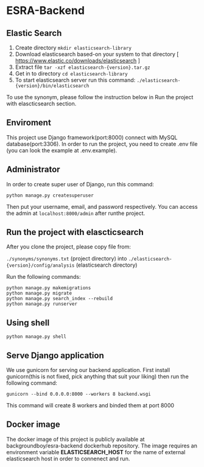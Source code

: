 # ESRA-Backend

## Elastic Search
1. Create directory
```mkdir elasticsearch-library```
2. Download elasticsearch based-on your system to that directory [ https://www.elastic.co/downloads/elasticsearch ]
3. Extract file
```tar -xzf elasticsearch-{version}.tar.gz```
4. Get in to directory
```cd elasticsearch-library```
5. To start elasticsearch server run this command:
```./elasticsearch-{version}/bin/elasticsearch```

To use the synonym, please follow the instruction below in Run the project with elascticsearch section.


## Enviroment
This project use Django framework(port:8000) connect with MySQL database(port:3306). In order to run the project, you need to create .env file (you can look the example at .env.example).

## Administrator
In order to create super user of Django, run this command:

```
python manage.py createsuperuser
```

Then put your username, email, and password respectively. You can access the admin at ```localhost:8000/admin``` after runthe project.

## Run the project with elascticsearch

After  you clone the project, please copy file from:

```./synonyms/synonyms.txt``` (project directory) into ```./elasticsearch-{version}/config/analysis``` (elasticsearch directory)

Run the following commands:
```
python manage.py makemigrations
python manage.py migrate
python manage.py search_index --rebuild
python manage.py runserver
```

## Using shell
```
python manage.py shell
```

## Serve Django application

We use gunicorn for serving our backend application. First install gunicorn(this is not fixed, pick anything that suit your liking) then run the following command:

```
gunicorn --bind 0.0.0.0:8000 --workers 8 backend.wsgi
```

This command will create 8 workers and binded them at port 8000

## Docker image

The docker image of this project is publicly available at backgroundboy/esra-backend dockerhub repository. The image requires an environment variable **ELASTICSEARCH_HOST** for the name of external elasticsearch host in order to connenect and run.

